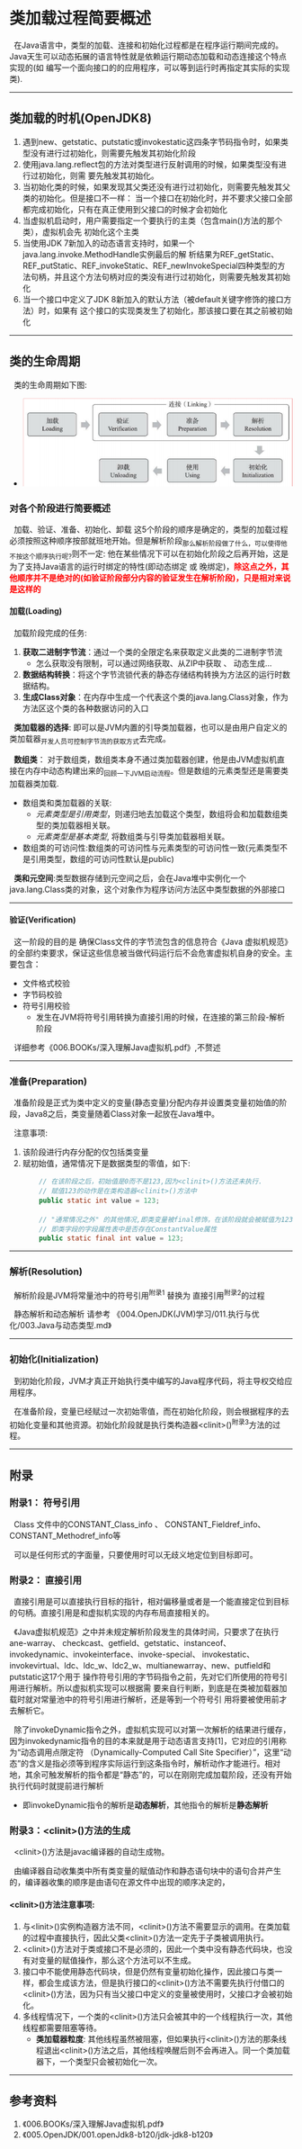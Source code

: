 # 类加载过程简要概述
&nbsp;&nbsp;在Java语言中，类型的加载、连接和初始化过程都是在程序运行期间完成的。Java天生可以动态拓展的语言特性就是依赖运行期动态加载和动态连接这个特点实现的(如 编写一个面向接口的的应用程序，可以等到运行时再指定其实际的实现类).

---
##  类加载的时机(OpenJDK8)
1. 遇到new、getstatic、putstatic或invokestatic这四条字节码指令时，如果类型没有进行过初始化，则需要先触发其初始化阶段
2. 使用java.lang.reflect包的方法对类型进行反射调用的时候，如果类型没有进行过初始化，则需
要先触发其初始化。
3. 当初始化类的时候，如果发现其父类还没有进行过初始化，则需要先触发其父类的初始化。但是接口不一样： 当一个接口在初始化时，并不要求父接口全部都完成初始化，只有在真正使用到父接口的时候才会初始化
4. 当虚拟机启动时，用户需要指定一个要执行的主类（包含main()方法的那个类），虚拟机会先
初始化这个主类
5. 当使用JDK 7新加入的动态语言支持时，如果一个java.lang.invoke.MethodHandle实例最后的解
析结果为REF_getStatic、REF_putStatic、REF_invokeStatic、REF_newInvokeSpecial四种类型的方法句柄，并且这个方法句柄对应的类没有进行过初始化，则需要先触发其初始化
6. 当一个接口中定义了JDK 8新加入的默认方法（被default关键字修饰的接口方法）时，如果有
这个接口的实现类发生了初始化，那该接口要在其之前被初始化

---
## 类的生命周期
&nbsp;&nbsp;类的生命周期如下图:
- <img src="./pics/2022-01-02_09-21.png"/>

### 对各个阶段进行简要概述
&nbsp;&nbsp;加载、验证、准备、初始化、卸载 这5个阶段的顺序是确定的，类型的加载过程必须按照这种顺序按部就班地开始。但是解析阶段<sub>那么解析阶段做了什么，可以使得他不按这个顺序执行呢?</sub>则不一定: 他在某些情况下可以在初始化阶段之后再开始，这是为了支持Java语言的运行时绑定的特性(即动态绑定 或 晚绑定)，<font color="red">**除这点之外，其他顺序并不是绝对的(如验证阶段部分内容的验证发生在解析阶段)，只是相对来说是这样的**</font>

#### 加载(Loading)
&nbsp;&nbsp;加载阶段完成的任务:
1. **获取二进制字节流**：通过一个类的全限定名来获取定义此类的二进制字节流
   - 怎么获取没有限制，可以通过网络获取、从ZIP中获取 、 动态生成...
2. **数据结构转换**：将这个字节流锁代表的静态存储结构转换为方法区的运行时数据结构。
3. **生成Class对象**：在内存中生成一个代表这个类的java.lang.Class对象，作为方法区这个类的各种数据访问的入口

&nbsp;&nbsp;**类加载器的选择**: 即可以是JVM内置的引导类加载器，也可以是由用户自定义的类加载器<sub>开发人员可控制字节流的获取方式</sub>去完成。

&nbsp;&nbsp;**数组类**： 对于数组类，数组类本身不通过类加载器创建，他是由JVM虚拟机直接在内存中动态构建出来的<sub>回顾一下JVM启动流程</sub>。但是数组的元素类型还是需要类加载器类加载.
+ 数组类和类加载器的关联:
  - *元素类型是引用类型*，则递归地去加载这个类型，数组将会和加载数组类型的类加载器相关联。
  - *元素类型是基本类型*, 将数组类与引导类加载器相关联。
+ 数组类的可访问性:数组类的可访问性与元素类型的可访问性一致(元素类型不是引用类型，数组的可访问性默认是public)

&nbsp;&nbsp;**类和元空间**:类型数据存储到元空间之后，会在Java堆中实例化一个java.lang.Class类的对象，这个对象作为程序访问方法区中类型数据的外部接口

---
#### 验证(Verification)
&nbsp;&nbsp;这一阶段的目的是 确保Class文件的字节流包含的信息符合《Java 虚拟机规范》的全部约束要求，保证这些信息被当做代码运行后不会危害虚拟机自身的安全。主要包含：
+ 文件格式校验
+ 字节码校验
+ 符号引用校验
   - 发生在JVM将符号引用转换为直接引用的时候，在连接的第三阶段-解析阶段

&nbsp;&nbsp;详细参考《006.BOOKs/深入理解Java虚拟机.pdf》,不赘述

---
### 准备(Preparation)
&nbsp;&nbsp;准备阶段是正式为类中定义的变量(静态变量)分配内存并设置类变量初始值的阶段，Java8之后，类变量随着Class对象一起放在Java堆中。

&nbsp;&nbsp;注意事项:
1. 该阶段进行内存分配的仅包括类变量
2. 赋初始值，通常情况下是数据类型的零值，如下:
    ```java
        // 在该阶段之后，初始值是0而不是123,因为<clinit>()方法还未执行.
        // 赋值123的动作是在类构造器<clinit>()方法中
        public static int value = 123;

        // "通常情况之外" 的其他情况,即类变量被final修饰，在该阶段就会被赋值为123.
        // 即类字段的字段属性表中是否存在ConstantValue属性
        public static final int value = 123;
    ```
---
### 解析(Resolution)
&nbsp;&nbsp;解析阶段是JVM将常量池中的符号引用<sup>附录1</sup> 替换为 直接引用<sup>附录2</sup>的过程

&nbsp;&nbsp;静态解析和动态解析 请参考 《004.OpenJDK(JVM)学习/011.执行与优化/003.Java与动态类型.md》

---
### 初始化(Initialization)
&nbsp;&nbsp;到初始化阶段，JVM才真正开始执行类中编写的Java程序代码，将主导权交给应用程序。

&nbsp;&nbsp;在准备阶段，变量已经赋过一次初始零值，而在初始化阶段，则会根据程序的去初始化变量和其他资源。初始化阶段就是执行类构造器\<clinit\>()<sup>附录3</sup>方法的过程。


---
## 附录
### 附录1： 符号引用
&nbsp;&nbsp;Class 文件中的CONSTANT_Class_info 、 CONSTANT_Fieldref_info、CONSTANT_Methodref_info等

&nbsp;&nbsp;可以是任何形式的字面量，只要使用时可以无歧义地定位到目标即可。 

### 附录2： 直接引用
&nbsp;&nbsp;直接引用是可以直接执行目标的指针，相对偏移量或者是一个能直接定位到目标的句柄。直接引用是和虚拟机实现的内存布局直接相关的。

&nbsp;&nbsp;《Java虚拟机规范》之中并未规定解析阶段发生的具体时间，只要求了在执行ane-warray、
checkcast、getfield、getstatic、instanceof、invokedynamic、invokeinterface、invoke-special、
invokestatic、invokevirtual、ldc、ldc_w、ldc2_w、multianewarray、new、putfield和putstatic这17个用于
操作符号引用的字节码指令之前，先对它们所使用的符号引用进行解析。所以虚拟机实现可以根据需
要来自行判断，到底是在类被加载器加载时就对常量池中的符号引用进行解析，还是等到一个符号引
用将要被使用前才去解析它。

&nbsp;&nbsp;除了invokeDynamic指令之外，虚拟机实现可以对第一次解析的结果进行缓存，因为invokedynamic指令的目的本来就是用于动态语言支持[1]，它对应的引用称为“动态调用点限定符
（Dynamically-Computed Call Site Specifier）”，这里“动态”的含义是指必须等到程序实际运行到这条指令时，解析动作才能进行。相对地，其余可触发解析的指令都是“静态”的，可以在刚刚完成加载阶段，还没有开始执行代码时就提前进行解析
- 即invokeDynamic指令的解析是**动态解析**，其他指令的解析是**静态解析**

### 附录3：\<clinit\>()方法的生成
&nbsp;&nbsp;\<clinit\>()方法是javac编译器的自动生成物。

&nbsp;&nbsp;由编译器自动收集类中所有类变量的赋值动作和静态语句块中的语句合并产生的，编译器收集的顺序是由语句在源文件中出现的顺序决定的，

#### \<clinit\>()方法注意事项:
1. 与\<linit\>()实例构造器方法不同，\<clinit\>()方法不需要显示的调用。在类加载的过程中直接执行，因此父类\<clinit\>()方法一定先于子类被调用执行。
2. \<clinit\>()方法对于类或接口不是必须的，因此一个类中没有静态代码块，也没有对变量的赋值操作，那么这个方法可以不生成。
3. 接口中不能使用静态代码块，但是仍然有变量初始化操作，因此接口与类一样，都会生成该方法，但是执行接口的\<clinit\>()方法不需要先执行付借口的\<clinit\>()方法，因为只有当父接口中定义的变量被使用时，父接口才会被初始化。
4. 多线程情况下，一个类的\<clinit\>()方法只会被其中的一个线程执行一次，其他线程都需要阻塞等待。
   - **类加载器粒度**: 其他线程虽然被阻塞，但如果执行\<clinit\>()方法的那条线程退出\<clinit\>()方法之后，其他线程唤醒后则不会再进入。同一个类加载器下，一个类型只会被初始化一次。

---
## 参考资料
1. 《006.BOOKs/深入理解Java虚拟机.pdf》
2. 《005.OpenJDK/001.openJdk8-b120/jdk-jdk8-b120》

